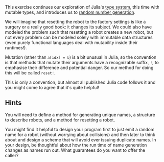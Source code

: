 This exercise continues our exploration of Julia's
[type system](https://docs.julialang.org/en/v1/manual/types/),
this time with mutable types,
and introduces us to
[random number generation](https://docs.julialang.org/en/v1/stdlib/Random/).

We will imagine that resetting the robot to the factory settings is like a surgery or a really good book: it changes its subject.
We could also have modeled the problem such that resetting a robot creates a new robot, but not every problem can be modeled solely with immutable data structures (even purely functional languages deal with mutability inside their runtimes!).

Mutation (other than `a[idx] = b`) is a bit unusual in Julia, so the convention is that methods that  mutate their arguments have a recognizable suffix, `!`, to emphasise their difference and potential danger.
So our method for doing this will be called `reset!`.

This is only a convention, but almost all published Julia code follows it and you might come to agree that it's quite helpful!

## Hints

You will need to define a method for generating unique names,
a structure to describe robots,
and a method for resetting a robot.

You might find it helpful to design your program first to just emit a random name for a robot (without worrying about collisions) and then later to think about and design a scheme that will avoid ever issuing duplicate names.
In your design, be thoughtful about how the run time of name generation changes as names run out. What guarantees do you want to offer the caller?
